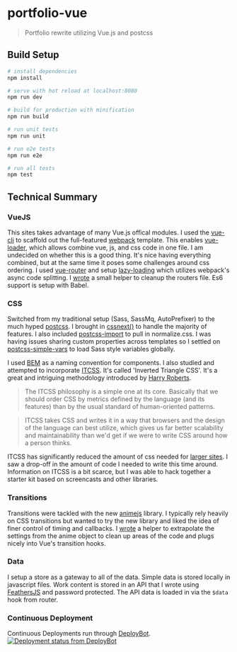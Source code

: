 # portfolio-vue

> Portfolio rewrite utilizing Vue.js and postcss

## Build Setup

``` bash
# install dependencies
npm install

# serve with hot reload at localhost:8080
npm run dev

# build for production with minification
npm run build

# run unit tests
npm run unit

# run e2e tests
npm run e2e

# run all tests
npm test
```

## Technical Summary

### VueJS

This sites takes advantage of many Vue.js offical modules.  I used the [vue-cli](https://github.com/vuejs/vue-cli) to scaffold out the full-featured [webpack](https://github.com/vuejs-templates/webpack) template.  This enables [vue-loader](https://github.com/vuejs/vue-loader), which allows combine vue, js, and css code in one file.  I am undecided on whether this is a good thing.  It's nice having everything combined, but at the same time it poses some challenges around css ordering.  I used [vue-router](https://github.com/vuejs/vue-router) and setup [lazy-loading](http://router.vuejs.org/en/lazy.html) which utilizes webpack's async code splitting.  I [wrote](https://github.com/duttonkj/portfolio-vue/blob/master/src/routes/resolve.js) a small helper to cleanup the routers file.  Es6 support is setup with Babel.  


### CSS

Switched from my traditional setup (Sass, SassMq, AutoPrefixer) to the much hyped [postcss](http://postcss.org/).   I brought in [cssnext()](http://cssnext.io/) to handle the majority of features.  I also included [postcss-import](https://github.com/postcss/postcss-import) to pull in normalize.css.  I was having issues sharing custom properties across templates so I settled on [postcss-simple-vars](https://github.com/postcss/postcss-simple-vars) to load Sass style variables globally.  

I used [BEM](http://getbem.com/introduction/) as a naming convention for components.  I also studied and attempted to incorporate [ITCSS](http://itcss.io/).  It's called 'Inverted Triangle CSS'. It's a great and intriguing methodology introduced by [Harry Roberts](http://csswizardry.com/).

> The ITCSS philosophy is a simple one at its core. Basically that we should order CSS by metrics defined by the language (and its features) than by the usual standard of human-oriented patterns.

> ITCSS takes CSS and writes it in a way that browsers and the design of the language can best utilize, which gives us far better scalability and maintainability than we'd get if we were to write CSS around how a person thinks.

ITCSS has significantly reduced the amount of css needed for [larger sites](https://medium.com/@shaunbent/css-at-bbc-sport-part-1-bab546184e66#.tphw4l4py). I saw a drop-off in the amount of code I needed to write this time around.  Information on ITCSS is a bit scarce, but I was able to hack together a starter kit based on screencasts and other libraries.


### Transitions

Transitions were tackled with the new [animejs](http://anime-js.com/) library.  I typically rely heavily on CSS transitions but wanted to try the new library and liked the idea of finer control of timing and callbacks.  I [wrote](https://github.com/duttonkj/portfolio-vue/blob/master/src/transitions/anime-helper/index.js) a helper to extrapolate the settings from the anime object to clean up areas of the code and plugs nicely into Vue's transition hooks.

### Data

I setup a store as a gateway to all of the data.  Simple data is stored locally in javascript files.  Work content is stored in an API that I wrote using [FeathersJS](http://feathersjs.com/) and password protected.  The API data is loaded in via the `$data` hook from router.


### Continuous Deployment

Continuous Deployments run through [DeployBot](https://deploybot.com/).  [![Deployment status from DeployBot](https://blast-on.deploybot.com/badge/34534836062568/80171.svg)](http://deploybot.com)
